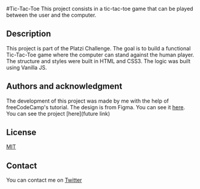 #Tic-Tac-Toe
This project consists in a tic-tac-toe game that can be played between the user and the computer.
## Description
This project is part of the Platzi Challenge. The goal is to build a functional Tic-Tac-Toe game where the computer can stand against the human player. The structure and styles were built in HTML and CSS3. The logic was built using Vanilla JS.
## Authors and acknowledgment
The development of this project was made by me with the help of freeCodeCamp's tutorial. The design is from Figma. You can see it [here](https://www.figma.com/community/widget/1123835477666234652/Simple-Tic-Tac-Toe). You can see the project [here](future link)
## License 
[MIT](https://choosealicense.com/licenses/mit/)
## Contact
You can contact me on [Twitter](https://twitter.com/ionuser03)
